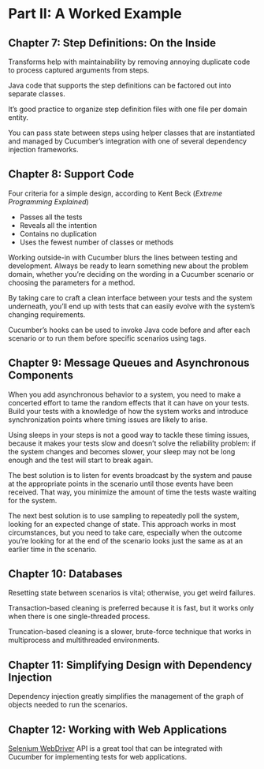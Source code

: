 # Part II: A Worked Example

## Chapter 7: Step Definitions: On the Inside

Transforms help with maintainability by removing annoying duplicate code to process captured arguments from steps.

Java code that supports the step definitions can be factored out into separate classes.

It’s good practice to organize step definition files with one file per domain entity.

You can pass state between steps using helper classes that are instantiated and managed by Cucumber’s integration with one of several dependency injection frameworks.

## Chapter 8: Support Code

Four criteria for a simple design, according to Kent Beck (*Extreme Programming Explained*)

* Passes all the tests
* Reveals all the intention
* Contains no duplication
* Uses the fewest number of classes or methods

Working outside-in with Cucumber blurs the lines between testing and development. Always be ready to learn something new about the problem domain, whether you’re deciding on the wording in a Cucumber scenario or choosing the parameters for a method.

By taking care to craft a clean interface between your tests and the system underneath, you’ll end up with tests that can easily evolve with the system’s changing requirements.

Cucumber’s hooks can be used to invoke Java code before and after each scenario or to run them before specific scenarios using tags.

## Chapter 9: Message Queues and Asynchronous Components

When you add asynchronous behavior to a system, you need to make a concerted effort to tame the random effects that it can have on your tests. Build your tests with a knowledge of how the system works and introduce synchronization points where timing issues are likely to arise.

Using sleeps in your steps is not a good way to tackle these timing issues, because it makes your tests slow and doesn’t solve the reliability problem: if the system changes and becomes slower, your sleep may not be long enough and the test will start to break again.

The best solution is to listen for events broadcast by the system and pause at the appropriate points in the scenario until those events have been received. That way, you minimize the amount of time the tests waste waiting for the system.

The next best solution is to use sampling to repeatedly poll the system, looking for an expected change of state. This approach works in most circumstances, but you need to take care, especially when the outcome you’re looking for at the end of the scenario looks just the same as at an earlier time in the scenario.

## Chapter 10: Databases

Resetting state between scenarios is vital; otherwise, you get weird failures.

Transaction-based cleaning is preferred because it is fast, but it works only when there is one single-threaded process.

Truncation-based cleaning is a slower, brute-force technique that works in multiprocess and multithreaded environments.

## Chapter 11: Simplifying Design with Dependency Injection

Dependency injection greatly simplifies the management of the graph of objects needed to run the scenarios.

## Chapter 12: Working with Web Applications

[Selenium WebDriver](https://www.selenium.dev/documentation/en/webdriver/) API is a great tool that can be integrated with Cucumber for implementing tests for web applications.
